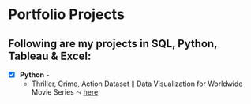# Portfolio Projects
## Following are my projects in SQL, Python, Tableau & Excel:

- [x] **Python** - 
    * Thriller, Crime, Action Dataset $\parallel$ Data Visualization for Worldwide Movie Series $\leadsto$ [here]()
